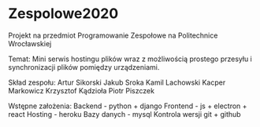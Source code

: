 # Zespolowe2020
Projekt na przedmiot Programowanie Zespołowe na Politechnice Wrocławskiej

Temat: Mini serwis hostingu plików wraz z możliwością prostego przesyłu i synchronizacji plików pomiędzy urządzeniami.

Skład zespołu: 
Artur Sikorski
Jakub Sroka
Kamil Lachowski
Kacper Markowicz
Krzysztof Kądzioła
Piotr Piszczek

Wstępne założenia:
Backend - python + django 
Frontend - js + electron + react 
Hosting - heroku 
Bazy danych - mysql 
Kontrola wersji git + github


